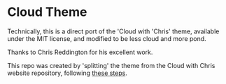 # Cloud Theme

Technically, this is a direct port of the 'Cloud with 'Chris' theme, available under the MIT license, and modified to be less cloud and more pond.

Thanks to Chris Reddington for his excellent work.

This repo was created by 'splitting' the theme from the Cloud with Chris website repository, following [these steps](https://docs.github.com/en/github/getting-started-with-github/splitting-a-subfolder-out-into-a-new-repository).